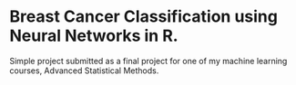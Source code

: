 # Breast Cancer Classification using Neural Networks in R.
Simple project submitted as a final project for one of my machine learning courses, Advanced Statistical Methods.
